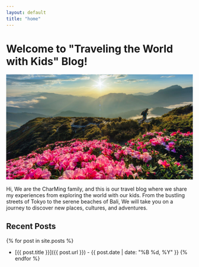 ```yaml
---
layout: default
title: "home"
---
```


# Welcome to "Traveling the World with Kids" Blog!

![Picture](assets/images/beautiful-taiwan-popumon-hehuanshan-east-peak.jpg)

Hi, We are the CharMing family, and this is our travel blog where we share my experiences from exploring the world with our kids. From the bustling streets of Tokyo to the serene beaches of Bali, We will take you on a journey to discover new places, cultures, and adventures.

## Recent Posts
{% for post in site.posts %}
  * [{{ post.title }}]({{ post.url }}) - {{ post.date | date: "%B %d, %Y" }}
{% endfor %}
